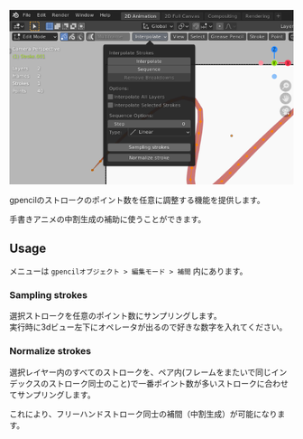 ![image](image.png)

gpencilのストロークのポイント数を任意に調整する機能を提供します。  

手書きアニメの中割生成の補助に使うことができます。

## Usage
メニューは `gpencilオブジェクト > 編集モード > 補間` 内にあります。
### Sampling strokes
選択ストロークを任意のポイント数にサンプリングします。  
実行時に3dビュー左下にオペレータが出るので好きな数字を入れてください。

### Normalize strokes
選択レイヤー内のすべてのストロークを、ペア内(フレームをまたいで同じインデックスのストローク同士のこと)で一番ポイント数が多いストロークに合わせてサンプリングします。

これにより、フリーハンドストローク同士の補間（中割生成）が可能になります。
